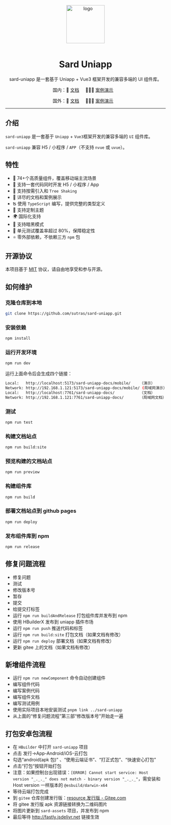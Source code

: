 <p align="center">
  <img alt="logo" src="https://fastly.jsdelivr.net/npm/@sard/assets/logo.svg" width="120" height="120" style="margin-bottom: 10px;">
</p>

<h1 align="center">Sard Uniapp</h1>

<p align="center">sard-uniapp 是一套基于 Uniapp + Vue3 框架开发的兼容多端的 UI 组件库。</p>

<p align="center">
  国内：📖 <a href="http://sard.wzt.zone/sard-uniapp-docs">文档</a>&nbsp;&nbsp;&nbsp;&nbsp;
  🧑🏻‍🏫 <a href="http://sard.wzt.zone/sard-uniapp-docs/mobile/">案例演示</a>&nbsp;&nbsp;&nbsp;&nbsp;
</p>
<p align="center">
  国外：📖 <a href="http://sutras.github.io/sard-uniapp-docs">文档</a>&nbsp;&nbsp;&nbsp;&nbsp;
  🧑🏻‍🏫 <a href="http://sutras.github.io/sard-uniapp-docs/mobile/">案例演示</a>&nbsp;&nbsp;&nbsp;&nbsp;
</p>

---

## 介绍

`sard-uniapp` 是一套基于 `Uniapp` + `Vue3`框架开发的兼容多端的 `UI` 组件库。

`sard-uniapp` 兼容 H5 / 小程序 / `APP`（不支持 `nvue` 或 `uvue`）。

## 特性

- 🧩 74+个高质量组件，覆盖移动端主流场景
- 💪 支持一套代码同时开发 H5 / 小程序 / App
- 🌿 支持按需引入和 `Tree Shaking`
- 📖 详尽的文档和案例展示
- ʦ 使用 `TypeScript` 编写，提供完整的类型定义
- 🌈 支持定制主题
- 🌍 国际化支持
- 🌙 支持暗黑模式
- 🧪 单元测试覆盖率超过 80%，保障稳定性
- ⭐️ 零外部依赖，不依赖三方 `npm` 包

## 开源协议

本项目基于 [MIT](https://zh.wikipedia.org/wiki/MIT%E8%A8%B1%E5%8F%AF%E8%AD%89) 协议，请自由地享受和参与开源。

## 如何维护

### 克隆仓库到本地

```bash
git clone https://github.com/sutras/sard-uniapp.git
```

### 安装依赖

```bash
npm install
```

### 运行开发环境

```bash
npm run dev
```

运行上面命令后会生成四个链接：

```bash
Local:   http://localhost:5173/sard-uniapp-docs/mobile/    （演示）
Network: http://192.168.1.121:5173/sard-uniapp-docs/mobile/ (局域网演示）
Local:   http://localhost:7761/sard-uniapp-docs/           （文档）
Network: http://192.168.1.121:7761/sard-uniapp-docs/       （局域网文档）
```

### 测试

```bash
npm run test
```

### 构建文档站点

```bash
npm run build:site
```

### 预览构建的文档站点

```bash
npm run preview
```

### 构建组件库

```bash
npm run build
```

### 部署文档站点到 github pages

```bash
npm run deploy
```

### 发布组件库到 npm

```bash
npm run release
```

## 修复问题流程

- 修复问题
- 测试
- 修改版本号
- 暂存
- 提交
- 给提交打标签
- 运行 `npm run buildAndRelease` 打包组件库并发布到 npm
- 使用 HBuilderX 发布到 uniapp 插件市场
- 运行 `npm run push` 推送代码和标签
- 运行 `npm run build:site` 打包文档（如果文档有修改）
- 运行 `npm run deploy` 部署文档（如果文档有修改）
- 更新 gitee 上的文档（如果文档有修改）

## 新增组件流程

- 运行 `npm run newComponent` 命令自动创建组件
- 编写组件代码
- 编写案例代码
- 编写组件文档
- 编写测试用例
- 使用实际项目本地安装测试 `pnpm link ../sard-uniapp`
- 从上面的“修复问题流程”第三部“修改版本号”开始走一遍

## 打包安卓包流程

- 在 `HBuilder` 中打开 `sard-uniapp` 项目
- 点击 发行->App-Android/iOS-云打包
- 勾选“android(apk 包)” 、“使用云端证书”、“打正式包”、“快速安心打包”
- 点击“打包“按钮开始打包
- 注意：如果控制台出现错误：`[ERROR] Cannot start service: Host version "_._._" does not match - binary version "_._._"`，需安装和 Host version 一样版本的 `@esbuild/darwin-x64`
- 等待云端打包完成
- 到 `gitee` 仓库创建发行版：[resource 发行版 - Gitee.com](https://gitee.com/sutras/resource/releases/new)
- 将 gitee 发行版 apk 资源链接转换为二维码图片
- 将图片更新到 `sard-assets` 项目，并发布到 npm
- 最后等待 http://fastly.jsdelivr.net 链接生效
